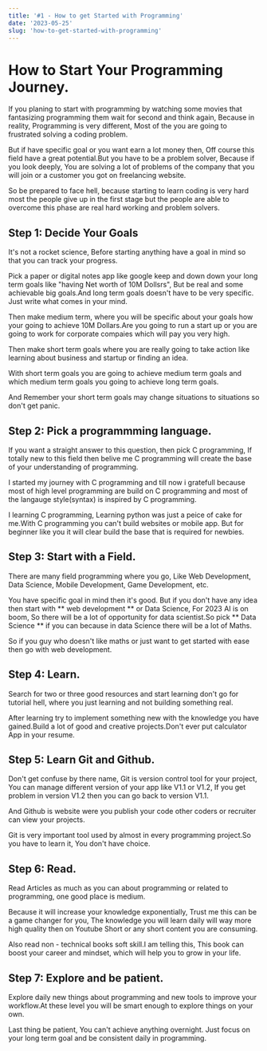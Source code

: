 ```yaml
---
title: '#1 - How to get Started with Programming'
date: '2023-05-25'
slug: 'how-to-get-started-with-programming'
---
```


# How to Start Your Programming Journey.

If you planing to start with programming by watching some movies that fantasizing programming them wait for second and think again, Because in reality, Programming is very different, Most of the you are going to frustrated solving a coding problem.

But if have specific goal or you want earn a lot money then, Off course this field have a great potential.But you have to be a problem solver, Because if you look deeply, You are solving a lot of problems of the company that you will join or a customer you got on freelancing website.

So be prepared to face hell, because starting to learn coding is very hard most the people give up in the first stage but the people are able to overcome this phase are real hard working and problem solvers.

## Step 1: Decide Your Goals
It's not a rocket science, Before starting anything have a goal in mind so that you can track your progress.

Pick a paper or digital notes app like google keep and down down your long term goals like "having Net worth of 10M Dollsrs", But be real and some achievable big goals.And long term goals doesn't have to be very specific. Just write what comes in your mind.

Then make medium term, where you will be specific about your goals how your going to achieve 10M Dollars.Are you going to run a start up or you are going to work for corporate compaies which will pay you very high.

Then make short term goals where you are really going to take action like learning about business and startup or finding an idea.

With short term goals you are going to achieve medium term goals and which medium term goals you going to achieve long term goals.


And Remember your short term goals may change situations to situations so don't get panic.

## Step 2: Pick a programmming language.
If you  want a straight answer to this question, then pick C programming, If totally new to this field then belive me C programming will create the base of your understanding of programming.

I started my journey with C programming and till now i gratefull because most of high level programming are build on C programming and most of the langauge style(syntax) is inspired by C programming.

I learning C programming, Learning python was just a peice of cake for me.With C programming you can't build websites or mobile app. But for beginner like you it will clear build the base that is required for newbies.

## Step 3: Start with a Field.

There are many field programming where you go, Like Web Development, Data Science, Mobile Development, Game Development, etc.


You have specific goal in mind then it's good. But if you don't have any idea then start with ** web development ** or Data Science, For 2023 AI is on boom, So there will be a lot of opportunity for data scientist.So pick ** Data Science ** if you can because in data Science there will be a lot of Maths.

So if you guy who doesn't like maths or just want to get started with ease then go with web development.

## Step 4: Learn.

Search for two or three good resources and start learning don't go for tutorial hell, where you just learning and not building something real.

After learning try to implement something new with the knowledge you have gained.Build a lot of good and creative projects.Don't ever put calculator App in your resume.


## Step 5: Learn Git and Github.

  Don't get confuse by there name, Git is version control tool for your project, You can manage different version of your app like V1.1 or V1.2, If you get problem in version V1.2 then you can go back to version V1.1.

And Github is website were you publish your code other coders or recruiter can view your projects. 

Git is very important tool used by almost in every programming project.So you have to learn it, You don't have choice.

## Step 6: Read.
Read Articles as much as you can about programming or related to programming, one good place is medium.

Because it will increase your knowledge exponentially, Trust me this can be a game changer for you, The knowledge you will learn daily will way more high quality then on Youtube Short or any short content you are consuming.

Also read non - technical books soft skill.I am telling this, This book can boost your career and mindset, which will help you to grow in your life.

## Step 7: Explore and be patient.


Explore daily new things about programming and new tools to improve your workflow.At these level you will be smart enough to explore things on your own.

Last thing be patient, You can't achieve anything overnight. Just focus on your long term goal and be consistent daily in programming. 

